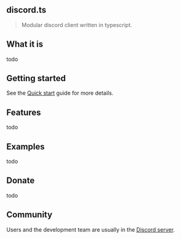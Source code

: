 ## discord.ts

> Modular discord client written in typescript.

## What it is

todo

## Getting started

See the [Quick start](quickstart.md) guide for more details.

## Features

todo

## Examples

todo

## Donate

todo

## Community

Users and the development team are usually in the [Discord server](https://discord.gg/9C5f8B9).
